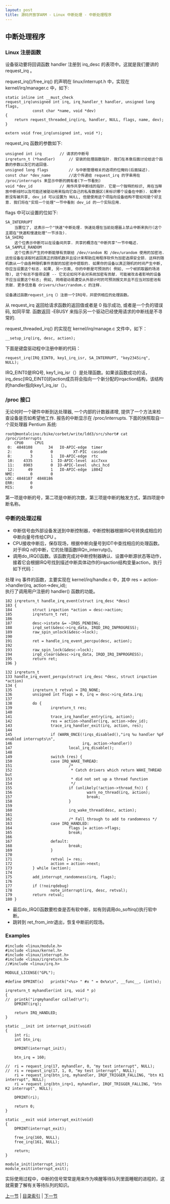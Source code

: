 ```yaml
---
layout: post
title: 源码开放学ARM - Linux 中断处理 - 中断处理程序
---
```


## 中断处理程序

### Linux 注册函数
设备驱动要将回调函数 handler 注册到 irq_desc 的表项中。这就是我们要讲的 request_irq 。

request_irq()/free_irq() 的声明在 linux/interrupt.h 中，实现在 kernel/irq/manager.c 中，如下:
 
	static inline int __must_check
	request_irq(unsigned int irq, irq_handler_t handler, unsigned long flags,
	            const char *name, void *dev)
	{
		return request_threaded_irq(irq, handler, NULL, flags, name, dev);
	}

	extern void free_irq(unsigned int, void *);

request_irq 函数的参数如下:

	unsigned int irq 		// 请求的中断号
	irqreturn_t (*handler) 		// 安装的处理函数指针. 我们在本章后面讨论给这个函数的参数以及它的返回值.	
	unsigned long flags 		// 与中断管理相关的选项的位掩码(后面描述).
	const char *dev_name 		//这个传递给 request_irq 的字串用在 /proc/interrupts 来显示中断的拥有者(下一节看到)
	void *dev_id 			// 用作共享中断线的指针. 它是一个独特的标识, 用在当释放中断线时以及可能还被驱动用来指向它自己的私有数据区(来标识哪个设备在中断). 如果中断没有被共享, dev_id 可以设置为 NULL, 但是使用这个项指向设备结构不管如何是个好主意. 我们将在"实现一个处理"一节中看到 dev_id 的一个实际应用.

flags 中可以设置的位如下:

	SA_INTERRUPT 
		当置位了, 这表示一个"快速"中断处理. 快速处理在当前处理器上禁止中断来执行(这个主题在"快速和慢速处理"一节涉及).
	SA_SHIRQ 
		这个位表示中断可以在设备间共享. 共享的概念在"中断共享"一节中略述.
	SA_SAMPLE_RANDOM 
		这个位表示产生的中断能够有贡献给 /dev/random 和 /dev/urandom 使用的加密池. 这些设备在读取时返回真正的随机数并且设计来帮助应用程序软件为加密选择安全钥. 这样的随机数从一个由各种随机事件贡献的加密池中提取的. 如果你的设备以真正随机的时间产生中断, 你应当设置这个标志. 如果, 另一方面, 你的中断是可预测的( 例如, 一个帧抓取器的场消隐), 这个标志不值得设置 -- 它无论如何不会对系统加密有贡献. 可能被攻击者影响的设备不应当设置这个标志; 例如, 网络驱动易遭受从外部计时的可预测报文并且不应当对加密池有贡献. 更多信息看 drivers/char/random.c 的注释. 

	设备通过函数request_irq（）注册一个IRQ号，并提供相应的处理函数。

从 request_irq 返回给请求函数的返回值或者是 0 指示成功, 或者是一个负的错误码, 如同平常. 
函数返回 -EBUSY 来指示另一个驱动已经使用请求的中断线是不寻常的. 

request_threaded_irq() 的实现在 kernel/irq/manage.c 文件中，如下：

	__setup_irq(irq, desc, action);

下面是键盘驱动程中注册中断的代码：

	request_irq(IRQ_EINT0, key1_irq_isr, SA_INTERRUPT, "key2345irq", NULL);
 
IRQ_EINT0是IRQ号, key1_irq_isr（）是处理函数。如果该函数成功的话，irq_desc[IRQ_EINT0]的action成员将会指向一个新分配的irqaction结构，该结构的handler指向key1_irq_isr（）。 

### /proc 接口

无论何时一个硬件中断到达处理器, 一个内部的计数器递增, 提供了一个方法来检查设备是否如希望地工作. 报告的中断显示在 /proc/interrupts. 下面的快照取自一个双处理器 Pentium 系统:

	root@montalcino:/bike/corbet/write/ldd3/src/short# cat /proc/interrupts
		CPU0     CPU1 
	 0:  4848108       34   IO-APIC-edge  timer 
	 2:        0        0         XT-PIC  cascade 
	 8:        3        1   IO-APIC-edge  rtc 
	 10:    4335        1  IO-APIC-level  aic7xxx 
	 11:    8903        0  IO-APIC-level  uhci_hcd 
	 12:      49        1   IO-APIC-edge  i8042  
	NMI:       0        0  
	LOC: 4848187  4848186  
	ERR:       0  
	MIS:       0  

第一项是中断的号，第二项是中断的次数，第三项是中断的触发方式，第四项是中断名称。

### 中断的处理过程

* 中断信号由外部设备发送到中断控制器，中断控制器根据IRQ号转换成相应的中断向量号传给CPU 。
* CPU接收中断后，保存现场，根据中断向量号到IDT中查找相应的处理函数。对于IRQ n的中断，它的处理函数IRQn_interrutp()。
* 调用do_IRQ()函数。该函数完成对中断控制器确认、设置中断源状态等动作，
接着它会根据IRQ号找到描述中断具体动作的irqaction结构变量action，执行如下代码：

处理 irq 事件的函数，主要实现在 kernel/irq/handle.c 中，其中 res = action->handler(irq, action->dev_id);  
执行了调用用户注册的 handler() 函数的功能。

	182 irqreturn_t handle_irq_event(struct irq_desc *desc)
	183 {
	184         struct irqaction *action = desc->action;
	185         irqreturn_t ret;
	186 
	187         desc->istate &= ~IRQS_PENDING;
	188         irqd_set(&desc->irq_data, IRQD_IRQ_INPROGRESS);
	189         raw_spin_unlock(&desc->lock);
	190 
	191         ret = handle_irq_event_percpu(desc, action);
	192 
	193         raw_spin_lock(&desc->lock);
	194         irqd_clear(&desc->irq_data, IRQD_IRQ_INPROGRESS);
	195         return ret;
	196 }

	132 irqreturn_t
	133 handle_irq_event_percpu(struct irq_desc *desc, struct irqaction *action)
	134 {
	135         irqreturn_t retval = IRQ_NONE;
	136         unsigned int flags = 0, irq = desc->irq_data.irq;
	137 
	138         do {
	139                 irqreturn_t res;
	140 
	141                 trace_irq_handler_entry(irq, action);
	142                 res = action->handler(irq, action->dev_id);
	143                 trace_irq_handler_exit(irq, action, res);
	144 
	145                 if (WARN_ONCE(!irqs_disabled(),"irq %u handler %pF enabled interrupts\n",
	146                               irq, action->handler))
	147                         local_irq_disable();
	148 
	149                 switch (res) {
	150                 case IRQ_WAKE_THREAD:
	151                         /*
	152                          * Catch drivers which return WAKE_THREAD but
	153                          * did not set up a thread function
	154                          */
	155                         if (unlikely(!action->thread_fn)) {
	156                                 warn_no_thread(irq, action);
	157                                 break;
	158                         }
	159 
	160                         irq_wake_thread(desc, action);
	161 
	162                         /* Fall through to add to randomness */
	163                 case IRQ_HANDLED:
	164                         flags |= action->flags;
	165                         break;
	166 
	167                 default:
	168                         break;
	169                 }
	170 
	171                 retval |= res;
	172                 action = action->next;
	173         } while (action);
	174 
	175         add_interrupt_randomness(irq, flags);
	176 
	177         if (!noirqdebug)
	178                 note_interrupt(irq, desc, retval);
	179         return retval;
	180 }

* 最后do_IRQ()函数要检查是否有软中断，如有则调用do_softirq()执行软中断。
* 跳转到 ret_from_intr退出，恢复中断前的现场。 
	
### Examples	
	#include <linux/module.h>
	#include <linux/kernel.h>
	#include <linux/interrupt.h>
	#include <linux/irqreturn.h>
	//#include <linux/irq.h>
	
	MODULE_LICENSE("GPL");
	
	#define DPRINT(x)	printk("<%s> " #x " = 0x%x\n", __func__, (int)x);
	
	irqreturn_t myhandler(int irq, void * p)
	{
	//	printk("irqmyhandler called!\n");
		DPRINT(irq);
	
		return IRQ_HANDLED;	
	}
	
	static __init int interrupt_init(void)
	{
		int ri;
		int btn_irq;
	
		DPRINT(interrupt_init);
		
		btn_irq = 160;
	
	//	ri = request_irq(17, myhandler, 0, "my test interrupt", NULL);
	//	ri = request_irq(17, 1, 0, "my test interrupt", NULL);
		ri = request_irq(btn_irq, myhandler, IRQF_TRIGGER_FALLING, "btn K1 interrupt", NULL);
		ri = request_irq(btn_irq+1, myhandler, IRQF_TRIGGER_FALLING, "btn K2 interrupt", NULL);
	
		DPRINT(ri);
	
		return 0;
	}
	
	static __exit void interrupt_exit(void)
	{
		DPRINT(interrupt_exit);
	
		free_irq(160, NULL);
		free_irq(161, NULL);
	
		return;
	}
	
	module_init(interrupt_init);
	module_exit(interrupt_exit);

实际使用过程中，中断的信号常常是用来作为唤醒等待队列里面睡眠的进程的，这就需要了解有关等待队列的知识。




[上一节](chp104-2.html)  |  [目录索引](../index.html)  |  [下一节](chp104-4.html)

